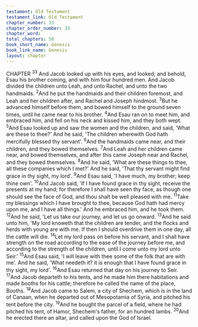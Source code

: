 ```yaml
---
testament: Old Testament
testament_link: Old_Testament
chapter_number: 33
chapter_order_number: 33
chapter_word: 
total_chapters: 50
book_short_name: Genesis
book_link_name: Genesis
layout: chapter
---
```


CHAPTER <sup>33</sup>
And Jacob looked up with his eyes, and looked; and behold, Esau his brother
coming, and with him four hundred men. And Jacob divided the children unto Leah,
and unto Rachel, and unto the two handmaids. <sup>2</sup>And he put the handmaids and their
children foremost, and Leah and her children after, and Rachel and Joseph hindmost.
<sup>3</sup>But he advanced himself before them, and bowed himself to the ground seven times,
until he came near to his brother. <sup>4</sup>And Esau ran on to meet him, and embraced him,
and fell on his neck and kissed him, and they both wept. <sup>5</sup>And Esau looked up and saw
the women and the children, and said, 'What are these to thee?'  And he said, 'The
children wherewith God hath mercifully blessed thy servant'. <sup>6</sup>And the handmaids
came near, and their children, and they bowed themselves. <sup>7</sup>And Leah and her children
came near, and bowed themselves, and after this came Joseph near and Rachel, and
they  bowed  themselves. <sup>8</sup>And  he  said,  'What  are  these  things  to  thee,  all  these
companies which I met?' And he said, 'That thy servant might find grace in thy sight,
my lord'. <sup>9</sup>And Esau said, 'I have much, my brother; keep thine own'. <sup>10</sup>And Jacob said,
'If I have found grace in thy sight, receive the presents at my hand; for therefore I shall
have seen thy face, as though one should see the face of God, and thou shalt be well
pleased with me. <sup>11</sup>Take my blessings which I have brought to thee, because God hath
had mercy upon me, and I have all things.' And he embraced him, and he took them.
<sup>12</sup>And he said, 'Let us take our journey, and let us go onward. <sup>13</sup>And he said unto him,
'My lord knoweth that the children are tender, and the flocks and herds with young are
with me. If then I should overdrive them in one day, all the cattle will die. <sup>14</sup>Let my lord
pass on before his servant, and I shall have strength on the road according to the ease
of the journey before me, and according to the strength of the children, until I come
unto my lord unto Seir.' <sup>15</sup>And Esau said, 'I will leave with thee some of the folk that
are with me'. And he said, 'What needeth it? it is enough that I have found grace in thy
sight, my lord'. <sup>16</sup>And Esau returned that day on his journey to Seir. 
<sup>17</sup>And Jacob departeth to his tents, and he made him there habitations and
made booths for his cattle; therefore he called the name of the place, Booths. <sup>18</sup>And
Jacob came to Salem, a city of Shechem, which is in the land of Canaan, when he
departed out of Mesopotamia of Syria, and pitched his tent before the city. <sup>19</sup>And he
bought the parcel of a field, where he had pitched his tent, of Hamor, Shechem's father,
for an hundred lambs. <sup>20</sup>And he erected there an altar, and called upon the God of
Israel.